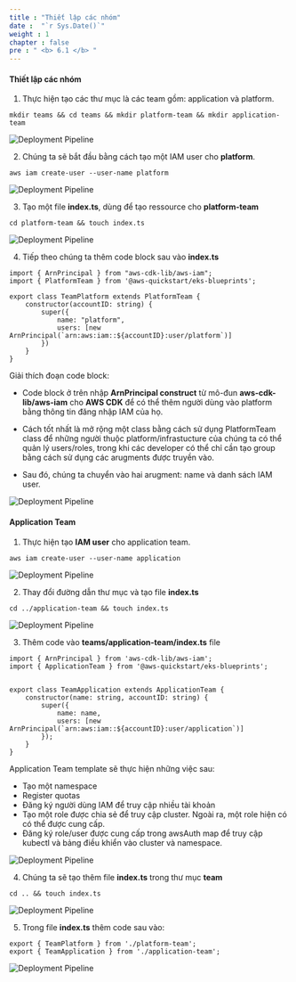 ```yaml
---
title : "Thiết lập các nhóm"
date :  "`r Sys.Date()`" 
weight : 1 
chapter : false
pre : " <b> 6.1 </b> "
---
```


#### Thiết lập các nhóm

1.  Thực hiện tạo các thư mục là các team gồm: application và platform.

```
mkdir teams && cd teams && mkdir platform-team && mkdir application-team
```

![Deployment Pipeline](/public/images/6-onboardteams/6.1-definingteams/001-definingteams.png?featherlight=false&width=90pc)

2.  Chúng ta sẽ bắt đầu bằng cách tạo một IAM user cho **platform**.

```
aws iam create-user --user-name platform
```

![Deployment Pipeline](/public/images/6-onboardteams/6.1-definingteams/002-definingteams.png?featherlight=false&width=90pc)

3.  Tạo một file **index.ts**, dùng để tạo ressource cho **platform-team**

```
cd platform-team && touch index.ts
```

![Deployment Pipeline](/public/images/6-onboardteams/6.1-definingteams/003-definingteams.png?featherlight=false&width=90pc)

4.  Tiếp theo chúng ta thêm code block sau vào **index.ts**

```
import { ArnPrincipal } from "aws-cdk-lib/aws-iam";
import { PlatformTeam } from '@aws-quickstart/eks-blueprints';

export class TeamPlatform extends PlatformTeam {
    constructor(accountID: string) {
        super({
            name: "platform",
            users: [new ArnPrincipal(`arn:aws:iam::${accountID}:user/platform`)]
        })
    }
}
```

Giải thích đoạn code block:

*   Code block ở trên nhập **ArnPrincipal construct** từ mô-đun **aws-cdk-lib/aws-iam** cho **AWS CDK** để có thể thêm người dùng vào platform bằng thông tin đăng nhập IAM của họ.
    
*   Cách tốt nhất là mở rộng một class bằng cách sử dụng PlatformTeam class để những người thuộc platform/infrastucture của chúng ta có thể quản lý users/roles, trong khi các developer có thể chỉ cần tạo group bằng cách sử dụng các arugments được truyền vào.
    
*   Sau đó, chúng ta chuyển vào hai arugment: name và danh sách IAM user.
    

![Deployment Pipeline](/public/images/6-onboardteams/6.1-definingteams/004-definingteams.png?featherlight=false&width=90pc)

#### Application Team

1.  Thực hiện tạo **IAM user** cho application team.

```
aws iam create-user --user-name application
```

![Deployment Pipeline](/public/images/6-onboardteams/6.1-definingteams/005-definingteams.png?featherlight=false&width=90pc)

2.  Thay đổi đường dẫn thư mục và tạo file **index.ts**

```
cd ../application-team && touch index.ts
```

![Deployment Pipeline](/public/images/6-onboardteams/6.1-definingteams/006-definingteams.png?featherlight=false&width=90pc)

3.  Thêm code vào **teams/application-team/index.ts** file

```
import { ArnPrincipal } from 'aws-cdk-lib/aws-iam';
import { ApplicationTeam } from '@aws-quickstart/eks-blueprints';


export class TeamApplication extends ApplicationTeam {
    constructor(name: string, accountID: string) {
        super({
            name: name, 
            users: [new ArnPrincipal(`arn:aws:iam::${accountID}:user/application`)] 
        });
    }
}
```

Application Team template sẽ thực hiện những việc sau:

*   Tạo một namespace
*   Register quotas
*   Đăng ký người dùng IAM để truy cập nhiều tài khoản
*   Tạo một role được chia sẻ để truy cập cluster. Ngoài ra, một role hiện có có thể được cung cấp.
*   Đăng ký role/user được cung cấp trong awsAuth map để truy cập kubectl và bảng điều khiển vào cluster và namespace.

![Deployment Pipeline](/public/images/6-onboardteams/6.1-definingteams/007-definingteams.png?featherlight=false&width=90pc)

4.  Chúng ta sẽ tạo thêm file **index.ts** trong thư mục **team**

```
cd .. && touch index.ts
```

![Deployment Pipeline](/public/images/6-onboardteams/6.1-definingteams/008-definingteams.png?featherlight=false&width=90pc)

5.  Trong file **index.ts** thêm code sau vào:

```
export { TeamPlatform } from './platform-team';
export { TeamApplication } from './application-team';
```

![Deployment Pipeline](/public/images/6-onboardteams/6.1-definingteams/009-definingteams.png?featherlight=false&width=90pc)